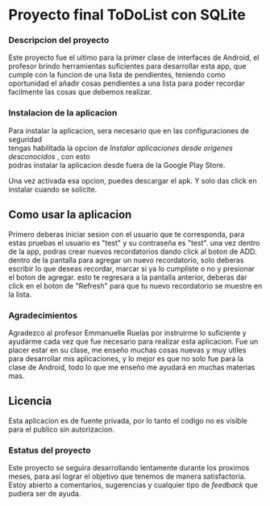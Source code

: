 # Proyecto final ToDoList con SQLite # 
 ### Descripcion del proyecto #
 Este proyecto fue el ultimo para la primer clase de interfaces de Android, el profesor brindo herramientas suficientes para desarrollar esta app, que cumple con la funcion de una lista de pendientes, teniendo como oportunidad el añadir cosas pendientes a una lista para poder recordar facilmente las cosas que debemos realizar.
 ### Instalacion de la aplicacion #
 Para instalar la aplicacion, sera necesario que en las configuraciones de seguridad \
 tengas habilitada la opcion de *Instalar aplicaciones desde origenes desconocidos* , con esto\
 podras instalar la aplicacion desde fuera de la Google Play Store.
 
 Una vez activada esa opcion, puedes descargar el apk.
 Y solo das click en instalar cuando se solicite.
 
 ## Como usar la aplicacion #
 
Primero deberas iniciar sesion con el usuario que te corresponda, para estas pruebas el usuario es "test" y su contraseña es "test".
una vez dentro de la  app, podras crear nuevos recordatorios dando click al boton de ADD. 
dentro de la pantalla para agregar un nuevo recordatorio, solo deberas escribir lo que deseas recordar, marcar si ya lo cumpliste o no y presionar el boton de agregar.
esto te regresara a la pantalla anterior, deberas dar click en el boton de "Refresh" para que tu nuevo recordatorio se muestre en la lista.

### Agradecimientos #
Agradezco al profesor Emmanuelle Ruelas por instruirme lo suficiente y ayudarme cada vez que fue necesario para realizar esta aplicacion. 
Fue un placer estar en su clase, me enseño muchas cosas nuevas y muy utiles para desarrollar mis aplicaciones, y lo mejor es que no solo fue para la clase de Android, todo lo que me enseño me ayudará en muchas materias mas. 

## Licencia # 
Esta aplicacion es de fuente privada, por lo tanto el codigo no es visible para el publico sin autorizacion. 
 ### Estatus del proyecto #
 Este proyecto se seguira desarrollando lentamente durante los proximos meses, para asi lograr el objetivo que tenemos de manera satisfactoria.
 Estoy abierto a comentarios, sugerencias y cualquier tipo de *feedback* que pudiera ser de ayuda.
